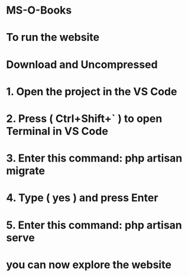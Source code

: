 # MS-O-Books

# To run the website
# Download and Uncompressed
# 1. Open the project in the VS Code
# 2. Press ( Ctrl+Shift+` ) to open Terminal in VS Code
# 3. Enter this command: php artisan migrate
# 4. Type ( yes ) and press Enter
# 5. Enter this command: php artisan serve
  
# you can now explore the website
